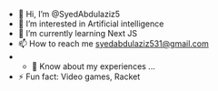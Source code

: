 - 👋 Hi, I’m @SyedAbdulaziz5
- 👀 I’m interested in Artificial intelligence
- 🌱 I’m currently learning Next JS
- 📫 How to reach me syedabdulaziz531@gmail.com
- - 📄 Know about my experiences ...
- ⚡ Fun fact: Video games, Racket

<!---
SyedAbdulaziz5/SyedAbdulaziz5 is a ✨ special ✨ repository because its `README.md` (this file) appears on your GitHub profile.
You can click the Preview link to take a look at your changes.
--->
